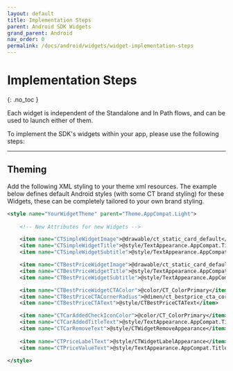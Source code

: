 ```yaml
---
layout: default
title: Implementation Steps
parent: Android SDK Widgets
grand_parent: Android
nav_order: 0
permalink: /docs/android/widgets/widget-implementation-steps
---
```


# Implementation Steps
{: .no_toc }

Each widget is independent of the Standalone and In Path flows, and can be used to launch either of them.

To implement the SDK's widgets within your app, please use the following steps:

---

## Theming 

Add the following XML styling to your theme xml resources. The example below defines default Android styles (with some CT brand styling) for these Widgets,
these can be completely tailored to your own brand styling. 

````xml
<style name="YourWidgetTheme" parent="Theme.AppCompat.Light">
          
    <!-- New Attributes for new Widgets -->

    <item name="CTSimpleWidgetImage">@drawable/ct_static_card_default</item>
    <item name="CTSimpleWidgetTitle">@style/TextAppearance.AppCompat.Title</item>
    <item name="CTSimpleWidgetSubtitle">@style/TextAppearance.AppCompat.Body1</item>

    <item name="CTBestPriceWidgetImage">@drawable/ct_static_card_default</item>
    <item name="CTBestPriceWidgetTitle">@style/TextAppearance.AppCompat.Title</item>
    <item name="CTBestPriceWidgetSubtitle">@style/TextAppearance.AppCompat.Body1</item>

    <item name="CTBestPriceWidgetCTAColor">@color/CT_ColorPrimary</item>
    <item name="CTBestPriceCTACornerRadius">@dimen/ct_bestprice_cta_corner_radius</item>
    <item name="CTBestPriceCTAText">@style/CTBestPriceCTAText</item>

    <item name="CTCarAddedCheckIconColor">@color/CT_ColorPrimary</item>
    <item name="CTCarAddedTitleText">@style/TextAppearance.AppCompat.Title</item>
    <item name="CTCarRemoveText">@style/CTWidgetRemoveAppearance</item>
    
    <item name="CTPriceLabelText">@style/CTWidgetLabelAppearance</item>
    <item name="CTPriceValueText">@style/TextAppearance.AppCompat.Title</item>
    
</style>
````